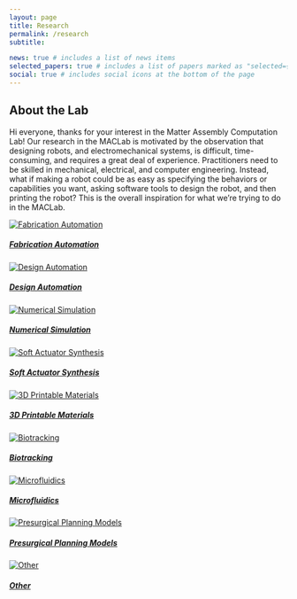 ```yaml
---
layout: page
title: Research
permalink: /research
subtitle: 

news: true # includes a list of news items
selected_papers: true # includes a list of papers marked as "selected={true}"
social: true # includes social icons at the bottom of the page
---
```


<!-- About the Lab Section -->
## About the Lab

Hi everyone, thanks for your interest in the Matter Assembly Computation Lab! Our research in the MACLab is motivated by the observation that designing robots, and electromechanical systems, is difficult, time-consuming, and requires a great deal of experience. Practitioners need to be skilled in mechanical, electrical, and computer engineering. Instead, what if making a robot could be as easy as specifying the behaviors or capabilities you want, asking software tools to design the robot, and then printing the robot? This is the overall inspiration for what we’re trying to do in the MACLab.

<!-- Bootstrap Cards Section -->
<div class="container mt-5">
  <div class="row">
    <div class="col-md-4 mb-4">
      <a href="/fabrication-automation" class="card">
        <img src="/assets/img/1.jpg" class="card-img-top" alt="Fabrication Automation">
        <div class="card-body">
          <h5 class="card-title">Fabrication Automation</h5>
        </div>
      </a>
    </div>
    <div class="col-md-4 mb-4">
      <a href="/design-automation" class="card">
        <img src="/assets/img/10.jpg" class="card-img-top" alt="Design Automation">
        <div class="card-body">
          <h5 class="card-title">Design Automation</h5>
        </div>
      </a>
    </div>
    <div class="col-md-4 mb-4">
      <a href="/_pages/numerical-simulation.md" class="card">
        <img src="/assets/img/3.jpg" class="card-img-top" alt="Numerical Simulation">
        <div class="card-body">
          <h5 class="card-title">Numerical Simulation</h5>
        </div>
      </a>
    </div>
    <div class="col-md-4 mb-4">
      <a href="/_pages/soft-actuator-synthesis.md" class="card">
        <img src="/assets/img/4.jpg" class="card-img-top" alt="Soft Actuator Synthesis">
        <div class="card-body">
          <h5 class="card-title">Soft Actuator Synthesis</h5>
        </div>
      </a>
    </div>
    <div class="col-md-4 mb-4">
      <a href="/_pages/3d-printable-materials.md" class="card">
          <img src="/assets/img/5.jpg" class="card-img-top" alt="3D Printable Materials">
        <div class="card-body">
          <h5 class="card-title">3D Printable Materials</h5>
        </div>
      </a>
    </div>
    <div class="col-md-4 mb-4">
      <a href="/_pages/biotracking.md" class="card">
        <img src="/assets/img/6.jpg" class="card-img-top" alt="Biotracking">
        <div class="card-body">
          <h5 class="card-title">Biotracking</h5>
        </div>
      </a>
    </div>
    <div class="col-md-4 mb-4">
      <a href="/_pages/microfluidics.md" class="card">
        <img src="/assets/img/7.jpg" class="card-img-top" alt="Microfluidics">
        <div class="card-body">
          <h5 class="card-title">Microfluidics</h5>
        </div>
      </a>
    </div>
    <div class="col-md-4 mb-4">
        <a href="/_pages/presurgical-planning-models.md" class="card">
        <img src="/assets/img/8.jpg" class="card-img-top" alt="Presurgical Planning Models">
        <div class="card-body">
          <h5 class="card-title">Presurgical Planning Models</h5>
        </div>
      </a>
    </div>
    <div class="col-md-4 mb-4">
        <a href="/_pages/other.md" class="card">
          <img src="/assets/img/9.jpg" class="card-img-top" alt="Other">
        <div class="card-body">
          <h5 class="card-title">Other</h5>
        </div>
      </a>
    </div>
  </div>
</div>